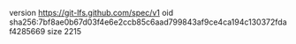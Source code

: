 version https://git-lfs.github.com/spec/v1
oid sha256:7bf8ae0b67d03f4e6e2ccb85c6aad799843af9ce4ca194c130372fdaf4285669
size 2215
